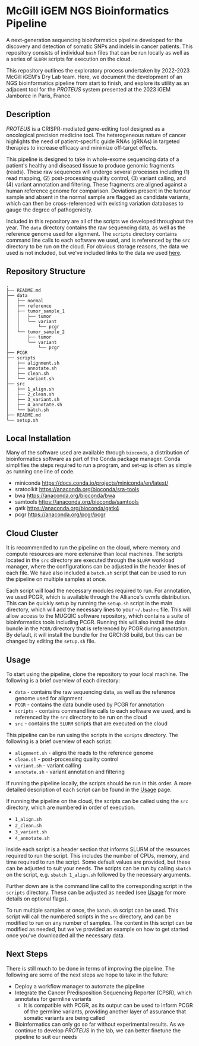 # McGill iGEM NGS Bioinformatics Pipeline
A next-generation sequencing bioinformatics pipeline developed for the discovery and detection of somatic SNPs and indels in cancer patients. This repository consists of individual `bash` files that can be run locally as well as a series of `SLURM` scripts for execution on the cloud.

This repository outlines the exploratory process undertaken by 2022-2023 McGill iGEM's Dry Lab team. Here, we document the development of an NGS bioinformatics pipeline from start to finish, and explore its utility as an adjacent tool for the <i>PROTEUS</i> system presented at the 2023 iGEM Jamboree in Paris, France.

## Description

<i>PROTEUS</i> is a CRISPR-mediated gene-editing tool designed as a oncological precision medicine tool. The heterogeneous nature of cancer highlights the need of patient-specific guide RNAs (gRNAs) in targeted therapies to increase efficacy and minimize off-target effects. 

This pipeline is designed to take in whole-exome sequencing data of a patient's healthy and diseased tissue to produce genomic fragments (reads). These raw sequences will undergo several processes including (1) read mapping, (2) post-processing quality control, (3) variant calling, and (4) variant annotation and filtering. These fragments are aligned against a human reference genome for comparison. Deviations present in the tumour sample and absent in the normal sample are flagged as candidate variants, which can then be cross-referenced with existing variation databases to gauge the degree of pathogenicity.

Included in this repository are all of the scripts we developed throughout the year. The `data` directory contains the raw sequencing data, as well as the reference genome used for alignment. The `scripts` directory contains command line calls to each software we used, and is referenced by the `src` directory to be run on the cloud. For obvious storage reasons, the data we used is not included, but we've included links to the data we used [here](4.-References.md).

## Repository Structure
```
.
├── README.md
├── data
│   ├── normal
│   ├── reference
│   ├── tumor_sample_1
│   │   ├── tumor
│   │   └── variant
│   │       └── pcgr
│   └── tumor_sample_2
│       ├── tumor
│       └── variant
│           └── pcgr
├── PCGR
├── scripts
│   ├── alignment.sh
│   ├── annotate.sh
│   ├── clean.sh
│   └── variant.sh
├── src
│   ├── 1_align.sh
│   ├── 2_clean.sh
│   ├── 3_variant.sh
│   ├── 4_annotate.sh
│   └── batch.sh
├── README.md
└── setup.sh
  ```

## Local Installation
Many of the software used are available through `bioconda`, a distribution of bioinformatics software as part of the Conda package manager. Conda simplifies the steps required to run a program, and set-up is often as simple as running one line of code.

- miniconda https://docs.conda.io/projects/miniconda/en/latest/
- sratoolkit https://anaconda.org/bioconda/sra-tools
- bwa https://anaconda.org/bioconda/bwa
- samtools https://anaconda.org/bioconda/samtools
- gatk https://anaconda.org/bioconda/gatk4
- pcgr https://anaconda.org/pcgr/pcgr 

## Cloud Cluster

It is recommended to run the pipeline on the cloud, where memory and compute resources are more extensive than local machines. The scripts located in the `src` directory are executed through the `SLURM` workload manager, where the configurations can be adjusted in the header lines of each file. We have also included a `batch.sh` script that can be used to run the pipeline on multiple samples at once.

Each script will load the necessary modules required to run. For annotation, we used PCGR, which is available through the Alliance's cvmfs distribution. This can be quickly setup by running the `setup.sh` script in the main directory, which will add the necessary lines to your `~/.bashrc` file. This will allow access to the MUGQIC software repository, which contains a suite of bioinformatics tools including PCGR. Running this will also install the data bundle in the `PCGR/`directory that is referenced by PCGR during annotation. By default, it will install the bundle for the GRCh38 build, but this can be changed by editing the `setup.sh` file.

## Usage
To start using the pipeline, clone the repository to your local machine. The following is a brief overview of each directory:

- `data` - contains the raw sequencing data, as well as the reference genome used for alignment
- `PCGR` - contains the data bundle used by PCGR for annotation
- `scripts` - contains command line calls to each software we used, and is referenced by the `src` directory to be run on the cloud
- `src` - contains the `SLURM` scripts that are executed on the cloud

This pipeline can be run using the scripts in the `scripts` directory. The following is a brief overview of each script:

- `alignment.sh` - aligns the reads to the reference genome
- `clean.sh` - post-processing quality control
- `variant.sh` - variant calling
- `annotate.sh` - variant annotation and filtering

If running the pipeline locally, the scripts should be run in this order. A more detailed description of each script can be found in the [Usage](2.-Usage.md) page.

If running the pipeline on the cloud, the scripts can be called using the `src` directory, which are numbered in order of execution.

- `1_align.sh`
- `2_clean.sh`
- `3_variant.sh`
- `4_annotate.sh`

Inside each script is a header section that informs SLURM of the resources required to run the script. This includes the number of CPUs, memory, and time required to run the script. Some default values are provided, but these can be adjusted to suit your needs. The scripts can be run by calling `sbatch` on the script, e.g. `sbatch 1_align.sh` followed by the necessary arguments.

Further down are is the command line call to the corresponding script in the `scripts` directory. These can be adjusted as needed (see [Usage](2.-Usage.md) for more details on optional flags).

To run multiple samples at once, the `batch.sh` script can be used. This script will call the numbered scripts in the `src` directory, and can be modified to run on any number of samples. The content in this script can be modified as needed, but we've provided an example on how to get started once you've downloaded all the necessary data.

## Next Steps

There is still much to be done in terms of improving the pipeline. The following are some of the next steps we hope to take in the future:

- Deploy a workflow manager to automate the pipeline
- Integrate the Cancer Predisposition Sequencing Reporter (CPSR), which annotates for germline variants
  - It is compatible with PCGR, as its output can be used to inform PCGR of the germline variants, providing another layer of assurance that somatic variants are being called
- Bioinformatics can only go so far without experimental results. As we continue to develop <i>PROTEUS</i> in the lab, we can better finetune the pipeline to suit our needs